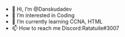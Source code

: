 - 👋 Hi, I’m @Danskudadev
- 👀 I’m interested in Coding
- 🌱 I’m currently learning CCNA, HTML
- 📫 How to reach me Discord:Ratatuile#3007

<!---
Danskudadev/Danskudadev is a ✨ special ✨ repository because its `README.md` (this file) appears on your GitHub profile.
You can click the Preview link to take a look at your changes.
--->
